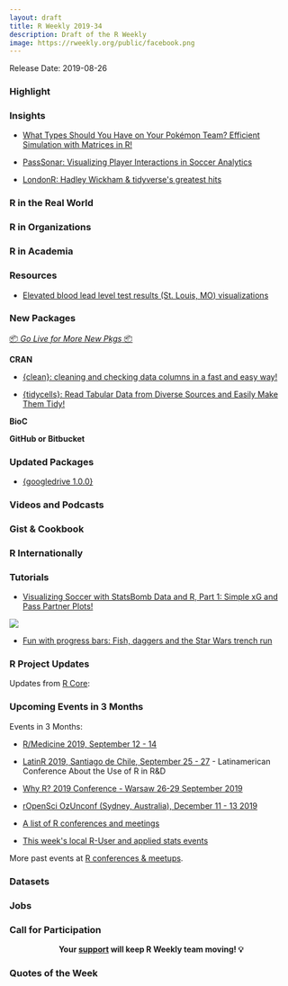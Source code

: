 ```yaml
---
layout: draft
title: R Weekly 2019-34
description: Draft of the R Weekly
image: https://rweekly.org/public/facebook.png
---
```


Release Date: 2019-08-26

###  Highlight



### Insights

+ [What Types Should You Have on Your Pokémon Team? Efficient Simulation with Matrices in R!](https://hookedondata.org/pokemon-type-combinations/)

+ [PassSonar: Visualizing Player Interactions in Soccer Analytics](https://medium.com/nightingale/passsonar-visualizing-player-interactions-in-soccer-analytics-7708e1d94afc)

+ [LondonR: Hadley Wickham & tidyverse's greatest hits](https://martinctc.github.io/blog/londonr-hadley-wickham-and-tidyverse-greatest-hits/)

### R in the Real World



###  R in Organizations



###  R in Academia



###  Resources

+ [Elevated blood lead level test results (St. Louis, MO) visualizations](https://github.com/slu-soc1120/STL_HEALTH_Lead)

###  New Packages

<p class="added-hostname"><a href="https://rweekly.org/live" target="_blank" class="externalLink">📦 <i>Go Live for More New Pkgs</i> 📦</a></p>

**CRAN**

+ [{clean}: cleaning and checking data columns in a fast and easy way!](https://github.com/msberends/clean)

+ [{tidycells}: Read Tabular Data from Diverse Sources and Easily Make Them Tidy!](https://github.com/r-rudra/tidycells)

**BioC**



**GitHub or Bitbucket**

### Updated Packages

+ [{googledrive 1.0.0}](https://www.tidyverse.org/articles/2019/08/googledrive-1-0-0/)

###  Videos and Podcasts



### Gist & Cookbook



### R Internationally



###  Tutorials

+ [Visualizing Soccer with StatsBomb Data and R, Part 1: Simple xG and Pass Partner Plots!](https://ryo-n7.github.io/2019-08-21-visualize-soccer-statsbomb-part-1/)

![](https://cdn.jsdelivr.net/gh/rweekly/image/2019-08-26/soccer-summary1.png)

+ [Fun with progress bars: Fish, daggers and the Star Wars trench run](http://gradientdescending.com/fun-with-progress-bars-fish-daggers-and-the-star-wars-trench-run/)

<!--<div class="post-more-begi
n></div><div class="post-more-end"></div>-->

###  R Project Updates

Updates from [R Core](http://developer.r-project.org/blosxom.cgi/R-devel/NEWS):


###  Upcoming Events in 3 Months

Events in 3 Months:

+ [R/Medicine 2019, September 12 - 14](https://r-medicine.com/)

+ [LatinR 2019, Santiago de Chile, September 25 - 27](http://latin-r.com) - Latinamerican Conference About the Use of R in R&D

+ [Why R? 2019 Conference - Warsaw 26-29 September 2019](http://whyr.pl/2019/)

+ [rOpenSci OzUnconf (Sydney, Australia), December 11 - 13 2019](https://ozunconf19.ropensci.org/)

+ [A list of R conferences and meetings](https://jumpingrivers.github.io/meetingsR/events.html)

+ [This week's local R-User and applied stats events](https://community.rstudio.com/c/irl)


More past events at [R conferences & meetups](https://conf.rweekly.org).


### Datasets

### Jobs




###  Call for Participation


<p class="hide-support added-hostname support-rweekly" style="text-align: center;font-weight: bold;">Your <a class="non-visited externalLink" href="https://www.patreon.com/rweekly" onclick="pas(this)">support</a> will keep R Weekly team moving! 💡</p>

###  Quotes of the Week
